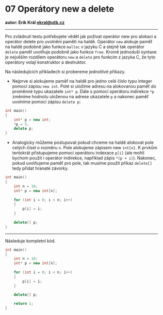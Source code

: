 # 07 Operátory new a delete

**autor: Erik Král ekral@utb.cz**

---
Pro zvládnutí testu potřebujete vědět jak požívat operátor new pro alokaci a operátor delete pro uvolnění paměti na haldě. Operátor `new` alokuje paměť na haldě podobně jako funkce `malloc` v jazyku C a stejně tak operátor `delete` paměť uvolňuje podobně jako funkce `free`. Kromě jednoduší syntaxe je nejvěším rozdílem operátoru `new` a `delete` pro funkcím z jazyka C, že tyto operátory volají konstruktor a destruktor.

Na následujících příkladech si probereme jednotlivé příkazy. 

* Nejprve si alokujeme paměť na haldě pro jedno celé číslo typu integer pomocí zápisu `new int`. Poté si uložíme adresu na alokovanou paměť do proměnné typu ukazatele `int* p`. Dále s pomocí operátoru indirekce `*p` změníme hodnotu uloženou na adrese ukazatele `p` a nakonec paměť uvolníme pomocí zápisu `delete p`:

```c++
int main()
{
	int* p = new int;
	*p = 5;
	delete p;
}
```

* Analogicky můžeme postupovat pokud chceme na haldě alokovat pole celých čísel o rozměru `n`. Pole alokujeme zápisem new `int[n]`. K prvkům tentokrát přistupujeme pomocí operátoru indexace `p[i]` (ale mohli bychom použít i operátor indirekce, například zápis `*(p + i)`). Nakonec, pokud uvolňujeme paměť pro pole, tak musíme použít příkaz `delete[]` tedy přidat hranaté závorky.

```c++
int main()
{
	int n = 10;
	int* p = new int[n];
	
	for (int i = 0; i < n; i++)
	{
		p[i] = i;
	}
	
	delete[] p;
}
```

---
Následuje kompletní kód.

```c++
int main()
{
	int n = 10;
	int* p = new int[n];
	
	for (int i = 0; i < n; i++)
	{
		p[i] = i;
	}
	
	delete[] p;

	return 1;
}
```